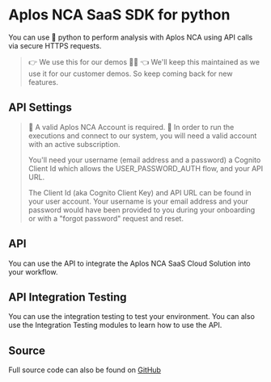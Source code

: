 # Aplos NCA SaaS SDK for python

You can use 🐍 python to perform analysis with Aplos NCA using API calls via secure HTTPS requests.

> 👉 We use this for our demos 🚀🚀 👈
> We'll keep this maintained as we use it for our customer demos.  So keep coming back for new features.


## API Settings

> 🛑 A valid Aplos NCA Account is required. 🛑
> In order to run the executions and connect to our system, you will need a valid account with an active subscription.
>
> You'll need your username (email address and a password) a Cognito Client Id
> which allows the USER_PASSWORD_AUTH flow, and your API URL.  
> 
> The Client Id (aka Cognito Client Key) and API URL can be found in your user account.
> Your username is your email address and your password would have been provided to you during your
> onboarding or with a "forgot password" request and reset.


## API
You can use the API to integrate the Aplos NCA SaaS Cloud Solution into your workflow.

## API Integration Testing
You can use the integration testing to test your environment. You can also use the Integration Testing modules
to learn how to use the API.

## Source
Full source code can also be found on [GitHub](https://github.com/AplosAnalytics/Aplos-NCA-SaaS-SDK)



